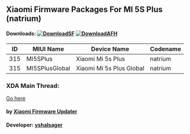 ## Xiaomi Firmware Packages For MI 5S Plus (natrium)

#### Downloads: [![DownloadSF](https://img.shields.io/badge/Download-SourceForge-orange.svg)](https://sourceforge.net/projects/yshalsager/files/Stable) [![DownloadAFH](https://img.shields.io/badge/Download-AndroidFileHost-brightgreen.svg)](https://www.androidfilehost.com/?w=files&flid=268046)

| ID | MIUI Name | Device Name | Codename |
| --- | --- | --- | --- |
| 315 | MI5SPlus | Xiaomi Mi 5s Plus | natrium |
| 315 | MI5SPlusGlobal | Xiaomi Mi 5s Plus Global | natrium |

### XDA Main Thread:
[Go here](https://forum.xda-developers.com/android/software-hacking/devices-yshalsager-t3741446)

#### by [Xiaomi Firmware Updater](https://github.com/XiaomiFirmwareUpdater)
#### Developer: [yshalsager](https://github.com/yshalsager)
